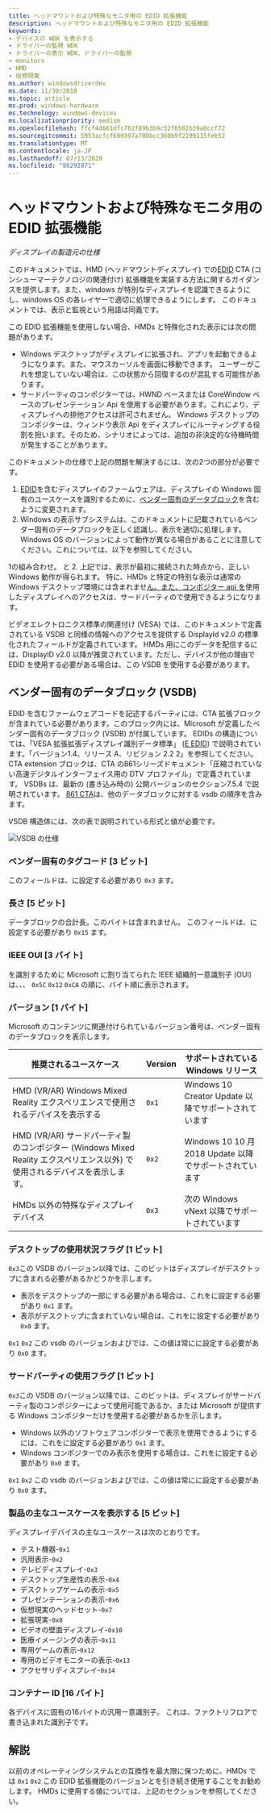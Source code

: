 ```yaml
---
title: ヘッドマウントおよび特殊なモニタ用の EDID 拡張機能
description: ヘッドマウントおよび特殊なモニタ用の EDID 拡張機能
keywords:
- デバイスの WDK を表示する
- ドライバーの監視 WDK
- ドライバーの表示 WDK、ドライバーの監視
- monitors
- HMD
- 仮想現実
ms.author: windowsdriverdev
ms.date: 11/30/2018
ms.topic: article
ms.prod: windows-hardware
ms.technology: windows-devices
ms.localizationpriority: medium
ms.openlocfilehash: ffcf4d661dfc762f89b3b9c52f6502b39a8ccf72
ms.sourcegitcommit: 5953acfcf699397a708bcc360b9f2199115feb52
ms.translationtype: MT
ms.contentlocale: ja-JP
ms.lasthandoff: 07/13/2020
ms.locfileid: "86292871"
---
```

# <a name="edid-extension-for-head-mounted-and-specialized-monitors"></a>ヘッドマウントおよび特殊なモニタ用の EDID 拡張機能

*ディスプレイの製造元の仕様*

このドキュメントでは、HMD (ヘッドマウントディスプレイ) での[EDID](https://en.wikipedia.org/wiki/Extended_Display_Identification_Data) CTA (コンシューマーテクノロジの関連付け) 拡張機能を実装する方法に関するガイダンスを提供します。また、windows が特別なディスプレイを認識できるようにし、windows OS の各レイヤーで適切に処理できるようにします。 このドキュメントでは、表示と監視という用語は同義です。

この EDID 拡張機能を使用しない場合、HMDs と特殊化された表示には次の問題があります。

* Windows デスクトップがディスプレイに拡張され、アプリを起動できるようになります。また、マウスカーソルを画面に移動できます。 ユーザーがこれを想定していない場合は、この状態から回復するのが混乱する可能性があります。
* サードパーティのコンポジターでは、HWND ベースまたは CoreWindow ベースのプレゼンテーション Api を使用する必要があります。これにより、ディスプレイへの排他アクセスは許可されません。 Windows デスクトップのコンポジターは、ウィンドウ表示 Api をディスプレイにルーティングする役割を担います。そのため、シナリオによっては、追加の非決定的な待機時間が発生することがあります。

このドキュメントの仕様で上記の問題を解決するには、次の2つの部分が必要です。

1. [EDID](https://en.wikipedia.org/wiki/Extended_Display_Identification_Data)を含むディスプレイのファームウェアは、ディスプレイの Windows 固有のユースケースを識別するために、[ベンダー固有のデータブロック](https://en.wikipedia.org/wiki/Extended_Display_Identification_Data#EIA.2FCEA-861_extension_block)を含むように変更されます。
2. Windows の表示サブシステムは、このドキュメントに記載されているベンダー固有のデータブロックを正しく認識し、表示を適切に処理します。 Windows OS のバージョンによって動作が異なる場合があることに注意してください。これについては、以下を参照してください。

1の組み合わせ。 と 2. 上記では、表示が最初に接続された時点から、正しい Windows 動作が得られます。 特に、HMDs と特定の特別な表示は通常の Windows デスクトップ環境には含まれませ[ん。また、コンポジター api を](https://docs.microsoft.com/uwp/api/windows.devices.display.core)使用したディスプレイへのアクセスは、サードパーティので使用できるようになります。

ビデオエレクトロニクス標準の関連付け (VESA) では、このドキュメントで定義されている VSDB と同様の情報へのアクセスを提供する DisplayId v2.0 の標準化されたフィールドが定義されています。  HMDs 用にこのデータを配信するには、DisplayID v2.0 以降が推奨されています。ただし、デバイスが他の理由で EDID を使用する必要がある場合は、この VSDB を使用する必要があります。

## <a name="vendor-specific-data-block-vsdb"></a>ベンダー固有のデータブロック (VSDB)

EDID を含むファームウェアコードを記述するパーティには、CTA 拡張ブロックが含まれている必要があります。このブロック内には、Microsoft が定義したベンダー固有のデータブロック (VSDB) が付属しています。 EDIDs の構造については、「VESA 拡張拡張ディスプレイ識別データ標準」 ([E EDID](https://vesa.org/vesa-standards/standards-summaries/)) で説明されています。「バージョン1.4、リリース A、リビジョン 2.2 2」を参照してください。  CTA extension ブロックは、CTA の861シリーズドキュメント「圧縮されていない高速デジタルインターフェイス用の DTV プロファイル」で定義されています。  VSDBs は、最新の (書き込み時の) 公開バージョンのセクション7.5.4 で説明されています。 [861 CTA](https://standards.cta.tech/kwspub/published_docs/CTA-861-G-Preview.pdf)は、他のデータブロックに対する vsdb の順序を含みます。

VSDB 構造体には、次の表で説明されている形式と値が必要です。

![VSDB の仕様](images/specialized-displays-vsdb.png)

### <a name="vendor-specific-tag-code-3-bits"></a>ベンダー固有のタグコード [3 ビット]

このフィールドは、に設定する必要があり `0x3` ます。

### <a name="length-5-bits"></a>長さ [5 ビット]

データブロックの合計長。このバイトは含まれません。  このフィールドは、に設定する必要があり `0x15` ます。

### <a name="ieee-oui-3-bytes"></a>IEEE OUI [3 バイト]

を識別するために Microsoft に割り当てられた IEEE 組織的一意識別子 (OUI) は、、、 `0x5C` `0x12` `0xCA` の順に、バイト順に表示されます。

### <a name="version-1-byte"></a>バージョン [1 バイト]

Microsoft のコンテンツに関連付けられているバージョン番号は、ベンダー固有のデータブロックを表示します。

| 推奨されるユースケース | Version | サポートされている Windows リリース |
|----------------------|---------|---------------------------|
| HMD (VR/AR) Windows Mixed Reality エクスペリエンスで使用されるデバイスを表示する | `0x1` | Windows 10 Creator Update 以降でサポートされています |
| HMD (VR/AR) サードパーティ製のコンポジター (Windows Mixed Reality エクスペリエンス以外) で使用されるデバイスを表示します。 | `0x2` | Windows 10 10 月 2018 Update 以降でサポートされています |
| HMDs 以外の特殊なディスプレイデバイス | `0x3` | 次の Windows vNext 以降でサポートされています |

### <a name="desktop-usage-flag-1-bit"></a>デスクトップの使用状況フラグ [1 ビット]

`0x3`この VSDB のバージョン以降では、このビットはディスプレイがデスクトップに含まれる必要があるかどうかを示します。

* 表示をデスクトップの一部にする必要がある場合は、これをに設定する必要があり `0x1` ます。
* 表示がデスクトップに含まれていない場合は、これをに設定する必要があり `0x0` ます。

`0x1` `0x2` この vsdb のバージョンおよびでは、この値は常にに設定する必要があり `0x0` ます。

### <a name="third-party-usage-flag-1-bit"></a>サードパーティの使用フラグ [1 ビット]

`0x3`この VSDB のバージョン以降では、このビットは、ディスプレイがサードパーティ製のコンポジターによって使用可能であるか、または Microsoft が提供する Windows コンポジターだけを使用する必要があるかを示します。

* Windows 以外のソフトウェアコンポジターで表示を使用できるようにするには、これをに設定する必要があり `0x1` ます。
* Windows コンポジターでのみ表示を使用する場合は、これをに設定する必要があり `0x0` ます。

`0x1` `0x2` この vsdb のバージョンおよびでは、この値は常にに設定する必要があり `0x0` ます。

### <a name="display-product-primary-use-case-5-bits"></a>製品の主なユースケースを表示する [5 ビット]

ディスプレイデバイスの主なユースケースは次のとおりです。

* テスト機器-`0x1`
* 汎用表示-`0x2`
* テレビディスプレイ-`0x3`
* デスクトップ生産性の表示-`0x4`
* デスクトップゲームの表示-`0x5`
* プレゼンテーションの表示-`0x6`
* 仮想現実のヘッドセット-`0x7`
* 拡張現実-`0x8`
* ビデオの壁面ディスプレイ-`0x10`
* 医療イメージングの表示-`0x11`
* 専用ゲームの表示-`0x12`
* 専用のビデオモニターの表示-`0x13`
* アクセサリディスプレイ-`0x14`

### <a name="container-id-16-bytes"></a>コンテナー ID [16 バイト]

各デバイスに固有の16バイトの汎用一意識別子。 これは、ファクトリフロアで書き込まれた識別子です。

## <a name="remarks"></a>解説

以前のオペレーティングシステムとの互換性を最大限に保つために、HMDs では `0x1` `0x2` この EDID 拡張機能のバージョンとを引き続き使用することをお勧めします。 HMDs に使用する値については、上記のセクションを参照してください。
